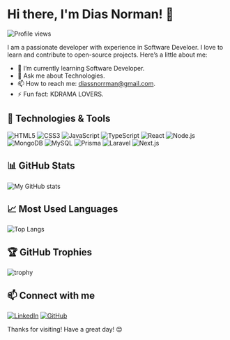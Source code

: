 # Hi there, I'm Dias Norman! 👋

![Profile views](https://komarev.com/ghpvc/?username=diasoy&color=blue&style=flat-square)

I am a passionate developer with experience in Software Develoer. I love to learn and contribute to open-source projects. Here’s a little about me:

- 🌱 I’m currently learning Software Developer.
- 💬 Ask me about Technologies.
- 📫 How to reach me: diassnorrman@gmail.com.
- ⚡ Fun fact: KDRAMA LOVERS.

## 🚀 Technologies & Tools

![HTML5](https://img.shields.io/badge/-HTML5-E34F26?style=flat-square&logo=html5&logoColor=white)
![CSS3](https://img.shields.io/badge/-CSS3-1572B6?style=flat-square&logo=css3&logoColor=white)
![JavaScript](https://img.shields.io/badge/-JavaScript-F7DF1E?style=flat-square&logo=javascript&logoColor=black)
![TypeScript](https://img.shields.io/badge/-TypeScript-007ACC?style=flat-square&logo=typescript&logoColor=white)
![React](https://img.shields.io/badge/-React-61DAFB?style=flat-square&logo=react&logoColor=black)
![Node.js](https://img.shields.io/badge/-Node.js-339933?style=flat-square&logo=node.js&logoColor=white)
![MongoDB](https://img.shields.io/badge/-MongoDB-47A248?style=flat-square&logo=mongodb&logoColor=white)
![MySQL](https://img.shields.io/badge/-MySQL-4479A1?style=flat-square&logo=mysql&logoColor=white)
![Prisma](https://img.shields.io/badge/-Prisma-2D3748?style=flat-square&logo=prisma&logoColor=white)
![Laravel](https://img.shields.io/badge/-Laravel-FF2D20?style=flat-square&logo=laravel&logoColor=white)
![Next.js](https://img.shields.io/badge/-Next.js-000000?style=flat-square&logo=next.js&logoColor=white)

## 📊 GitHub Stats

![My GitHub stats](https://github-readme-stats.vercel.app/api?username=diasoy&show_icons=true&theme=radical)

## 📈 Most Used Languages

![Top Langs](https://github-readme-stats.vercel.app/api/top-langs/?username=diasoy&layout=compact&theme=radical)

## 🏆 GitHub Trophies

![trophy](https://github-profile-trophy.vercel.app/?username=diasoy&theme=onedark)

## 📫 Connect with me

[![LinkedIn](https://img.shields.io/badge/-LinkedIn-0077B5?style=flat-square&logo=linkedin&logoColor=white)](https://www.linkedin.com/in/diasnormann/)
[![GitHub](https://img.shields.io/badge/-GitHub-181717?style=flat-square&logo=github&logoColor=white)](https://github.com/diasoy)

Thanks for visiting! Have a great day! 😊
